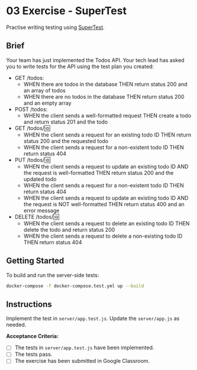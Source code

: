 # 03 Exercise - SuperTest

Practise writing testing using [SuperTest](https://github.com/visionmedia/supertest).

## Brief

Your team has just implemented the Todos API. Your tech lead has asked you to write tests for the API using the test plan you created:

- GET /todos:
  - WHEN there are todos in the database THEN return status 200 and an array of todos
  - WHEN there are no todos in the database THEN return status 200 and an empty array
- POST /todos:
  - WHEN the client sends a well-formatted request THEN create a todo and return status 201 and the todo
- GET /todos/:id:
  - WHEN the client sends a request for an existing todo ID THEN return status 200 and the requested todo
  - WHEN the client sends a request for a non-existent todo ID THEN return status 404
- PUT /todos/:id:
  - WHEN the client sends a request to update an existing todo ID AND the request is well-formatted THEN return status 200 and the updated todo
  - WHEN the client sends a request for a non-existent todo ID THEN return status 404
  - WHEN the client sends a request to update an existing todo ID AND the request is NOT well-formatted THEN return status 400 and an error message
- DELETE /todos/:id:
  - WHEN the client sends a request to delete an existing todo ID THEN delete the todo and return status 200
  - WHEN the client sends a request to delete a non-existing todo ID THEN return status 404

## Getting Started

To build and run the server-side tests:

```zsh
docker-compose -f docker-compose.test.yml up --build
```

## Instructions

Implement the test in `server/app.test.js`.
Update the `server/app.js` as needed.

**Acceptance Criteria:**

- [ ] The tests in `server/app.test.js` have been implemented.
- [ ] The tests pass.
- [ ] The exercise has been submitted in Google Classroom.
